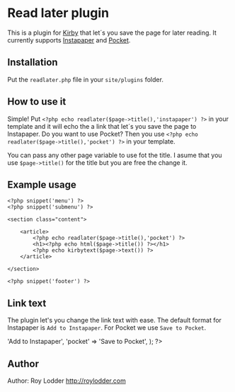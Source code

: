 # Read later plugin

This is a plugin for [Kirby](http://getkirby.com/) that let´s you save the page for later reading.
It currently supports [Instapaper](http://www.instapaper.com/) and [Pocket](http://getpocket.com/).
## Installation

Put the `readlater.php` file in your `site/plugins` folder.

## How to use it

Simple! Put `<?php echo readlater($page->title(),'instapaper') ?>` in your template and it will echo the a link that let´s you save the page to Instapaper. Do you want to use Pocket? Then you use `<?php echo readlater($page->title(),'pocket') ?>` in your template. 

You can pass any other page variable to use fot the title. I asume that you use `$page->title()` for the title but you are free the change it. 

## Example usage

  <?php snippet('header') ?>
    <?php snippet('menu') ?>
    <?php snippet('submenu') ?>

    <section class="content">

        <article>
            <?php echo readlater($page->title(),'pocket') ?>
            <h1><?php echo html($page->title()) ?></h1>
            <?php echo kirbytext($page->text()) ?>
        </article>

    </section>

    <?php snippet('footer') ?>

## Link text

The plugin let's you change the link text with ease. The default format for Instapaper is `Add to Instapaper`. For Pocket we use `Save to Pocket`.

  <?php 
  
  $defaults = array(
    'instapaper'  => 'Add to Instapaper',
    'pocket'      => 'Save to Pocket',
  );

  ?>

## Author

Author: Roy Lodder <http://roylodder.com>